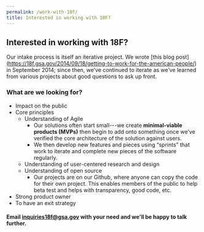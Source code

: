 ```yaml
---
permalink: /work-with-18f/
title: Interested in working with 18F?
---
```

## Interested in working with 18F?

Our intake process is itself an iterative project. We wrote [this blog post] (https://18f.gsa.gov/2014/09/18/getting-to-work-for-the-american-people/) in September 2014; since then, we’ve continued to iterate as we’ve learned from various projects about good questions to ask up front.

### What are we looking for?

* Impact on the public
* Core principles
  * Understanding of Agile
    * Our solutions often start small---we create **minimal-viable products (MVPs)** then begin to add onto something once we’ve verified the core architecture of the solution against users.
    * We then develop new features and pieces using “sprints” that work to iterate and complete new pieces of the software regularly.
  * Understanding of user-centered research and design
  * Understanding of open source
    * Our projects are on our Github, where anyone can copy the code for their own project. This enables members of the public to help beta test and helps with transparency, good code, etc.
* Strong product owner
* To have an exit strategy

#### Email inquiries18f@gsa.gov with your need and we'll be happy to talk further.
